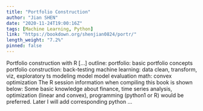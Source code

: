 ```yaml
---
title: "Portfolio Construction"
author: "Jian SHEN"
date: "2020-11-24T19:00:16Z"
tags: [Machine Learning, Python]
link: "https://bookdown.org/shenjian0824/portr/"
length_weight: "7.2%"
pinned: false
---
```


Portfolio construction with R [...] outline: portfolio: basic portfolio concepts portfolio construction: back-testing machine learning: data clean, transform, viz, exploratory ts modeling model model evaluation math: convex optimization The R session information when compiling this book is shown below: Some basic knowledge about finance, time series analysis, optimization (linear and convex), programming (python1 or R) would be preferred. Later I will add corresponding python ...
